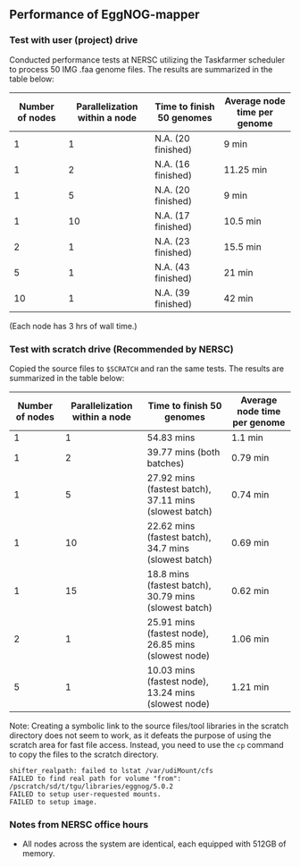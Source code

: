 ## Performance of EggNOG-mapper

### Test with user (project) drive

Conducted performance tests at NERSC utilizing the Taskfarmer scheduler to process 50 IMG .faa genome files.
The results are summarized in the table below:

| Number of nodes | Parallelization within a node | Time to finish 50 genomes | Average node time per genome |
|-----------------|-------------------------------|---------------------------|------------------------------|
| 1               | 1                             | N.A. (20 finished)        | 9 min                        |
| 1               | 2                             | N.A. (16 finished)        | 11.25 min                    |
| 1               | 5                             | N.A. (20 finished)        | 9 min                        |
| 1               | 10                            | N.A. (17 finished)        | 10.5 min                     |
| 2               | 1                             | N.A. (23 finished)        | 15.5 min                     |
| 5               | 1                             | N.A. (43 finished)        | 21 min                       |
| 10              | 1                             | N.A. (39 finished)        | 42 min                       |

(Each node has 3 hrs of wall time.)

### Test with scratch drive (Recommended by NERSC)

Copied the source files to `$SCRATCH` and ran the same tests. The results are summarized in the table below:

| Number of nodes | Parallelization within a node | Time to finish 50 genomes                              | Average node time per genome |
|-----------------|-------------------------------|--------------------------------------------------------|------------------------------|
| 1               | 1                             | 54.83 mins                                             | 1.1 min                      |
| 1               | 2                             | 39.77 mins (both batches)                              | 0.79 min                     |
| 1               | 5                             | 27.92 mins (fastest batch), 37.11 mins (slowest batch) | 0.74 min                     |
| 1               | 10                            | 22.62 mins (fastest batch), 34.7 mins (slowest batch)  | 0.69 min                     |
| 1               | 15                            | 18.8 mins (fastest batch), 30.79 mins (slowest batch)  | 0.62 min                     |
| 2               | 1                             | 25.91 mins (fastest node), 26.85 mins (slowest node)   | 1.06 min                     |
| 5               | 1                             | 10.03 mins (fastest node), 13.24 mins (slowest node)   | 1.21 min                     |

Note: Creating a symbolic link to the source files/tool libraries in the scratch directory does not seem to work,
as it defeats the purpose of using the scratch area for fast file access.
Instead, you need to use the `cp` command to copy the files to the scratch directory.

```commandline
shifter_realpath: failed to lstat /var/udiMount/cfs
FAILED to find real path for volume "from": /pscratch/sd/t/tgu/libraries/eggnog/5.0.2
FAILED to setup user-requested mounts.
FAILED to setup image.
```

### Notes from NERSC office hours

* All nodes across the system are identical, each equipped with 512GB of memory.